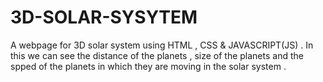 # 3D-SOLAR-SYSYTEM
A webpage for 3D solar system using HTML , CSS &amp; JAVASCRIPT(JS) . In this we can see the distance of the planets , size of the planets and the spped of the planets in which they are moving in the solar system .
